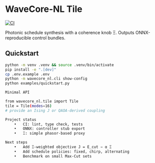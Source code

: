# WaveCore-NL Tile

[![CI](https://github.com/QCT-xyz/wavecore-nl-tile/actions/workflows/ci.yml/badge.svg)](https://github.com/QCT-xyz/wavecore-nl-tile/actions/workflows/ci.yml)

Photonic schedule synthesis with a coherence knob Ξ. Outputs ONNX-reproducible control bundles.

## Quickstart
```bash
python -m venv .venv && source .venv/bin/activate
pip install -e ".[dev]"
cp .env.example .env
python -m wavecore_nl.cli show-config
python examples/quickstart.py

Minimal API

from wavecore_nl.tile import Tile
tile = Tile(modes=16)
# provide an Ising J or QAOA-derived coupling

Project status
	•	CI: lint, type check, tests
	•	ONNX: controller stub export
	•	Ξ: simple phasor-based proxy

Next steps
	•	Add Ξ-weighted objective J = E_cut − α Ξ
	•	Add schedule policies: fixed, chirp, alternating
	•	Benchmark on small Max-Cut sets
